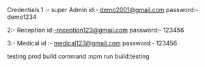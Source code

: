 Credentials
1 :- super Admin
 id:- demo2001@gmail.com
 password:- demo1234


 2:- Reception
 id:-reception123@gmail.com
password:- 123456


3:- Medical 
id :- medical123@gmail.com
password:- 123456




testing prod build command :npm run build:testing
